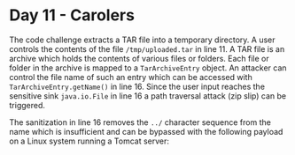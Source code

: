 # Day 11 - Carolers

The code challenge extracts a TAR file into a temporary directory. A
user controls the contents of the file `/tmp/uploaded.tar` in line 11. A
TAR file is an archive which holds the contents of various files or
folders. Each file or folder in the archive is mapped to a
`TarArchiveEntry` object. An attacker can control the file name of such
an entry which can be accessed with `TarArchiveEntry.getName()` in line
16. Since the user input reaches the sensitive sink `java.io.File` in
line 16 a path traversal attack (zip slip) can be triggered.

The sanitization in line 16 removes the `../` character sequence from
the name which is insufficient and can be bypassed with the following
payload on a Linux system running a Tomcat server:
